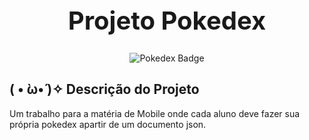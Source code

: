 <h1 align="center" style="font-size: 40px;">Projeto Pokedex</h1>

<p align="center">
  <img src="https://img.shields.io/badge/Pokedex-8B0000?style=for-the-badge&logoColor=white" alt="Pokedex Badge" />
</p>

## ( • ̀ω•́ )✧ Descrição do Projeto
Um trabalho para a matéria de Mobile onde cada aluno deve fazer sua própria pokedex apartir de um documento json.
